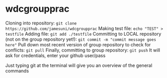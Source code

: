 # wdcgroupprac
Cloning into repository:
`git clone https://github.com/jamesuni/wdcgroupprac`
Making test file: 
`echo "TEST" > testfile`
Adding file:
`git add ./testfile`
Committing to LOCAL repository (not on the group repository yet!):
`git commit -m "commit message goes here"`
Pull down most recent version of group repository to check for conflicts:
`git pull`
Finally, committing to group repository:
`git push`
It will ask for credentials, enter your github user/pass


Just typing git at the terminal will give you an overview of the general commands
